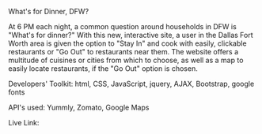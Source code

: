 What's for Dinner, DFW?

At 6 PM each night, a common question around households in DFW is "What's for dinner?" With this new, interactive site, a user in the Dallas Fort Worth area is given the option to "Stay In" and cook with easily, clickable restaurants or "Go Out" to restaurants near them. The website offers a multitude of cuisines or cities from which to choose, as well as a map to easily locate restaurants, if the "Go Out" option is chosen.

Developers' Toolkit:
html, CSS, JavaScript, jquery, AJAX, Bootstrap, google fonts

API's used:
Yummly, Zomato, Google Maps

Live Link:
